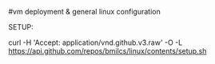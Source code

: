 #vm deployment & general linux configuration

SETUP:

curl -H 'Accept: application/vnd.github.v3.raw' -O -L https://api.github.com/repos/bmilcs/linux/contents/setup.sh
